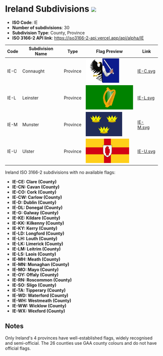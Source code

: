 # Ireland Subdivisions ![](https://flagcdn.com/h40/ie.png)

- **ISO Code**: IE
- **Number of subdivisions**: 30
- **Subdivision Type**: County, Province
- **ISO 3166-2 API link**: https://iso3166-2-api.vercel.app/api/alpha/IE

| Code  | Subdivision Name         | Type | Flag Preview | Link |
|-------|--------------------------|--------------| -------------- |----------|
| IE-C | Connaught | Province | <img src='https://raw.githubusercontent.com/amckenna41/iso3166-flags/main/iso3166-2-flags/IE/IE-C.svg' height='80'> | [IE-C.svg](https://github.com/amckenna41/iso3166-flags/blob/main/iso3166-2-flags/IE/IE-C.svg) |
| IE-L | Leinster | Province | <img src='https://raw.githubusercontent.com/amckenna41/iso3166-flags/main/iso3166-2-flags/IE/IE-L.svg' height='80'> | [IE-L.svg](https://github.com/amckenna41/iso3166-flags/blob/main/iso3166-2-flags/IE/IE-L.svg) |
| IE-M | Munster | Province | <img src='https://raw.githubusercontent.com/amckenna41/iso3166-flags/main/iso3166-2-flags/IE/IE-M.svg' height='80'> | [IE-M.svg](https://github.com/amckenna41/iso3166-flags/blob/main/iso3166-2-flags/IE/IE-M.svg) |
| IE-U | Ulster | Province | <img src='https://raw.githubusercontent.com/amckenna41/iso3166-flags/main/iso3166-2-flags/IE/IE-U.svg' height='80'> | [IE-U.svg](https://github.com/amckenna41/iso3166-flags/blob/main/iso3166-2-flags/IE/IE-U.svg) |

Ireland ISO 3166-2 subdivisions with no available flags:

* **IE-CE: Clare (County)**
* **IE-CN: Cavan (County)**
* **IE-CO: Cork (County)**
* **IE-CW: Carlow (County)**
* **IE-D: Dublin (County)**
* **IE-DL: Donegal (County)**
* **IE-G: Galway (County)**
* **IE-KE: Kildare (County)**
* **IE-KK: Kilkenny (County)**
* **IE-KY: Kerry (County)**
* **IE-LD: Longford (County)**
* **IE-LH: Louth (County)**
* **IE-LK: Limerick (County)**
* **IE-LM: Leitrim (County)**
* **IE-LS: Laois (County)**
* **IE-MH: Meath (County)**
* **IE-MN: Monaghan (County)**
* **IE-MO: Mayo (County)**
* **IE-OY: Offaly (County)**
* **IE-RN: Roscommon (County)**
* **IE-SO: Sligo (County)**
* **IE-TA: Tipperary (County)**
* **IE-WD: Waterford (County)**
* **IE-WH: Westmeath (County)**
* **IE-WW: Wicklow (County)**
* **IE-WX: Wexford (County)**

## Notes
Only Ireland's 4 provinces have well-established flags, widely recognised and semi-official. The 26 counties use GAA county colours and do not have official flags.